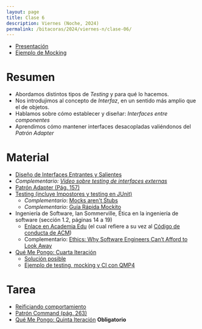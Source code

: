 ```yaml
---
layout: page
title: Clase 6
description: Viernes (Noche, 2024)
permalink: /bitacoras/2024/viernes-n/clase-06/
---
```


- [Presentación](https://docs.google.com/presentation/d/1GS-dQLC5AsZSJtwezbG1aO6fXMUpUNW7-sTui8Ha77c/edit)
- [Ejemplo de Mocking](https://drive.google.com/drive/folders/1fUdW29WD6pqQwLG_WGrqcNNzPBvgANBq?usp=sharing)

# Resumen

- Abordamos distintos tipos de _Testing_ y para qué lo hacemos.
- Nos introdujimos al concepto de _Interfaz_, en un sentido más amplio que el de objetos.
- Hablamos sobre cómo establecer y diseñar: _Interfaces entre componentes_
- Aprendimos cómo mantener interfaces desacopladas valiéndonos del _Patrón Adapter_

# Material

- [Diseño de Interfaces Entrantes y Salientes](https://docs.google.com/document/d/1LurA-bCEHhCsIPFiFg1rqfIdfe5SdS4wBePfG45nDqg/edit#)
- _Complementario: [Video sobre testing de interfaces externas](https://www.youtube.com/watch?v=-p7_NUDLRB0&index=1&list=PLTpxfh7PF3OpJSMNNPaYxLJii3Xm7PPA_)_
- [Patrón Adapter (Pág. 157)](http://www.uml.org.cn/c++/pdf/DesignPatterns.pdf)
- [Testing (incluye Impostores y testing en JUnit)]({{site.baseurl}}/apuntes/validacion)
   - _Complementario_: [Mocks aren't Stubs](https://martinfowler.com/articles/mocksArentStubs.html)
   - _Complementario_: [Guía Rápida Mockito](https://docs.google.com/document/d/1467Gc-adARJZZhVAdgazdCeHWRzCUJg6CfMD3nkhmG4/edit)
- Ingeniería de Software, Ian Sommerville, Ética en la ingeniería de software (sección 1.2, páginas 14 a 19)
   - [Enlace en Academia Edu](https://www.academia.edu/25063155/Ingenieria_de_Software_Somerville) (el cual refiere a su vez al [Código de conducta de ACM](https://ethics.acm.org/code-of-ethics/software-engineering-code/))
   - Complementario: [Ethics: Why Software Engineers Can’t Afford to Look Away](https://ieeexplore.ieee.org/stamp/stamp.jsp?tp=&arnumber=10372461&tag=1)
- [Qué Me Pongo: Cuarta Iteración](https://docs.google.com/document/d/1sy9S9EeIQr8fhatKnfTCgOfjVniJDu2viI-Av0gn0xY/edit)
   - [Solución posible](https://docs.google.com/document/d/1XNUtnvQl1oJhDWlevzxwkynZJMQ2upDmrXFC_6xEo3A)
   - [Ejemplo de testing, mocking y CI con QMP4](https://github.com/flbulgarelli/dds-qmp4)

# Tarea

- [Reificiando comportamiento](https://docs.google.com/document/d/14n6SNTbCt1wJzhNiIFNSoAq0tJdYjRrOQCi5ar_FQ1c/edit#heading=h.6ab0fffv8tld)
- [Patrón Command (pág. 263)](http://www.uml.org.cn/c++/pdf/DesignPatterns.pdf)
- [Qué Me Pongo: Quinta Iteración](https://docs.google.com/document/d/1wS622pMwZrDK9ilL_hEt5bBE04vKUKZILx8cIQ-aQzU/edit) **Obligatorio**
